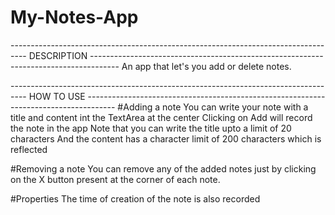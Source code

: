 # My-Notes-App
---------------------------------------------------------------------------------- DESCRIPTION -------------------------------------------------------------------------------------
An app that let's you add or delete notes.

---------------------------------------------------------------------------------- HOW TO USE -------------------------------------------------------------------------------------
#Adding a note
You can write your note with a title and content int the TextArea at the center
Clicking on Add will record the note in the app
Note that you can write the title upto a limit of 20 characters
And the content has a character limit of 200 characters which is reflected

#Removing a note
You can remove any of the added notes just by clicking on the X button present at the corner of each note.

#Properties
The time of creation of the note is also recorded
